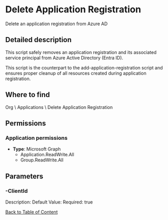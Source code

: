 # Delete Application Registration

Delete an application registration from Azure AD

## Detailed description
This script safely removes an application registration and its associated service principal from Azure Active Directory (Entra ID).

This script is the counterpart to the add-application-registration script and ensures
proper cleanup of all resources created during application registration.

## Where to find
Org \ Applications \ Delete Application Registration

## Permissions
### Application permissions
- **Type**: Microsoft Graph
  - Application.ReadWrite.All
  - Group.ReadWrite.All


## Parameters
### -ClientId
Description: 
Default Value: 
Required: true


[Back to Table of Content](../../../README.md)

